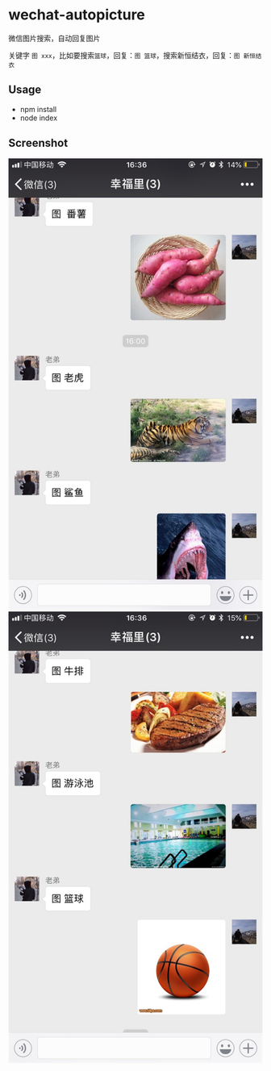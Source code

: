 # wechat-autopicture
微信图片搜索，自动回复图片

关键字 `图 xxx`，比如要搜索`篮球`，回复：`图 篮球`，搜索新恒结衣，回复：`图 新恒结衣`


## Usage

- npm install
- node index


## Screenshot

![screenshot](./screenshot/screenshot.jpg)
![screenshot2](./screenshot/screenshot2.jpg)

